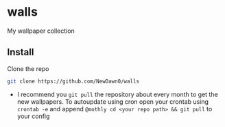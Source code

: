 # walls

My wallpaper collection

## Install

Clone the repo

```bash
git clone https://github.com/NewDawn0/walls
```

- I recommend you `git pull` the repository about every month to get the new
  wallpapers. To autoupdate using cron open your crontab using `crontab -e` and
  append `@mothly cd <your repo path> && git pull` to your config
